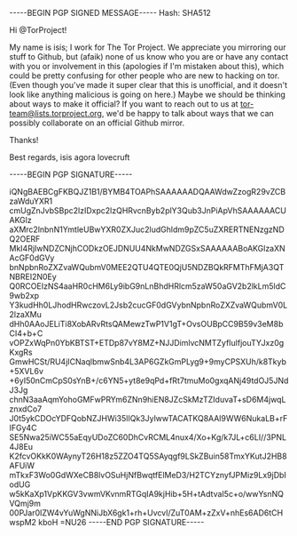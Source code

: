 -----BEGIN PGP SIGNED MESSAGE-----
Hash: SHA512

Hi @TorProject!

My name is isis; I work for The Tor Project.  We appreciate you mirroring our
stuff to Github, but (afaik) none of us know who you are or have any contact
with you or involvement in this (apologies if I'm mistaken about this), which
could be pretty confusing for other people who are new to hacking on tor.  (Even
though you've made it super clear that this is unofficial, and it doesn't look
like anything malicious is going on here.)  Maybe we should be thinking about
ways to make it official?  If you want to reach out to us at
tor-team@lists.torproject.org, we'd be happy to talk about ways that we can
possibly collaborate on an official Github mirror.

Thanks!

Best regards,
isis agora lovecruft

-----BEGIN PGP SIGNATURE-----

iQNgBAEBCgFKBQJZ1B1/BYMB4TOAPhSAAAAAADQAAWdwZzogR29vZCBzaWduYXR1
cmUgZnJvbSBpc2lzIDxpc2lzQHRvcnByb2plY3Qub3JnPiApVhSAAAAAACUAKGlz
aXMrc2lnbnN1YmtleUBwYXR0ZXJuc2ludGhldm9pZC5uZXRERTNENzgzNDQ2OERF
MkI4RjIwNDZCNjhCODkzOEJDNUU4NkMwNDZGSxSAAAAAABoAKGlzaXNAcGF0dGVy
bnNpbnRoZXZvaWQubmV0MEE2QTU4QTE0QjU5NDZBQkRFMThFMjA3QTNBREI2N0Ey
Q0RCOEIzNS4aaHR0cHM6Ly9ibG9nLnBhdHRlcm5zaW50aGV2b2lkLm5ldC9wb2xp
Y3kudHh0LJhodHRwczovL2Jsb2cucGF0dGVybnNpbnRoZXZvaWQubmV0L2lzaXMu
dHh0AAoJELiTi8XobARvRtsQAMewzTwP1V1gT+OvsOUBpCC9B59v3eM8bCI4+b+C
vOPZxWqPn0YbKBTST+ETDp87vY8MZ+NJJDimlvcNMTZyfIulfjouTYJxz0gKxgRs
GmwHCSt/RU4jICNaqlbmwSnb4L3AP6GZkGmPLyg9+9myCPSXUh/k8Tkyb+5XVL6v
+6yI50nCmCpS0sYnB+/c6YN5+yt8e9qPd+fRt7tmuMo0gxqANj49tdOJ5JNdJ3Jg
chnN3aaAqmYohoGMFwPRYm6ZNn9hiEN8JZcSkMzTZIduvaT+sD6M4jwqLznxdCo7
J0t5ykCDOcYDFQobNZJHWi35lIQk3JylwwTACATKQ8AAl9WW6NukaLB+rFIFGy4C
SE5Nwa25iWC55aEqyUDoZC60DhCvRCML4nux4/Xo+Kg/k7JL+c6LI//3PNL4J8Eu
K2fcvOKkK0WAynyT26H18z5ZZO4TQ5SAyqgf9LSkZBuin58TmxYKutJ2HB8AFUiW
mTkxF3Wo0GdWXeCB8lvOSuHjNfBwqtfElMeD3/H2TCYznyfJPMiz9Lx9jDbIodUG
w5kKaXp1VpKKGV3vwmVKvnmRTGqIA9kjHib+5H+tAdtvaI5c+o/wwYsnNQVQmj9m
00PJar0IZW4vYuWgNNiJbX6gk1+rh+Uvcvl/ZuT0AM+zZxV+nhEs6AD6tCHwspM2
kboH
=NU26
-----END PGP SIGNATURE-----
